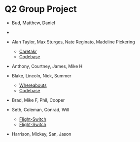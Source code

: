 # Q2 Group Project

* Bud, Matthew, Daniel
*
* Alan Taylor, Max Sturges, Nate Reginato, Madeline Pickering
  * [Caretakr](https://caretakr.herokuapp.com/)
  * [Codebase](https://github.com/madelinepick/caretakr)

* Anthony, Courtney, James, Mike H

* Blake, Lincoln, Nick, Summer
  * [Whereabouts](https://where-a-bouts.herokuapp.com/)
  * [Codebase](https://github.com/blakeface/group-map-project)

* Brad, Mike F, Phil, Cooper

* Seth, Coleman, Conrad, Will
  * [Flight-Switch](https://flight-switch-store.herokuapp.com/shirts)
  * [Flight-Switch](https://github.com/slytton/flight-switch-store)
* Harrison, Mickey, San, Jason
